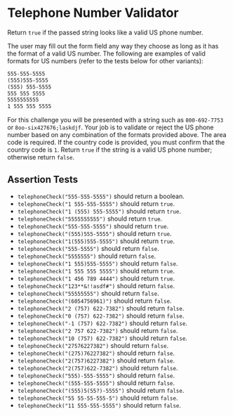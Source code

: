 # Telephone Number Validator

Return `true` if the passed string looks like a valid US phone number.

The user may fill out the form field any way they choose as long as it has the format of a valid US number. The following are examples of valid formats for US numbers (refer to the tests below for other variants):
```md
555-555-5555
(555)555-5555
(555) 555-5555
555 555 5555
5555555555
1 555 555 5555
```

For this challenge you will be presented with a string such as `800-692-7753` or `8oo-six427676;laskdjf`. Your job is to validate or reject the US phone number based on any combination of the formats provided above. The area code is required. If the country code is provided, you must confirm that the country code is `1`. Return `true` if the string is a valid US phone number; otherwise return `false`.

## Assertion Tests
- `telephoneCheck("555-555-5555")` should return a boolean.
- `telephoneCheck("1 555-555-5555")` should return `true`.
- `telephoneCheck("1 (555) 555-5555")` should return `true`.
- `telephoneCheck("5555555555")` should return `true`.
- `telephoneCheck("555-555-5555")` should return `true`.
- `telephoneCheck("(555)555-5555")` should return `true`.
- `telephoneCheck("1(555)555-5555")` should return `true`.
- `telephoneCheck("555-5555")` should return `false`.
- `telephoneCheck("5555555")` should return `false`.
- `telephoneCheck("1 555)555-5555")` should return `false`.
- `telephoneCheck("1 555 555 5555")` should return `true`.
- `telephoneCheck("1 456 789 4444")` should return `true`.
- `telephoneCheck("123**&!!asdf#")` should return `false`.
- `telephoneCheck("55555555")` should return `false`.
- `telephoneCheck("(6054756961)")` should return `false`.
- `telephoneCheck("2 (757) 622-7382")` should return `false`.
- `telephoneCheck("0 (757) 622-7382")` should return `false`.
- `telephoneCheck("-1 (757) 622-7382")` should return `false`.
- `telephoneCheck("2 757 622-7382")` should return `false`.
- `telephoneCheck("10 (757) 622-7382")` should return `false`.
- `telephoneCheck("27576227382")` should return `false`.
- `telephoneCheck("(275)76227382")` should return `false`.
- `telephoneCheck("2(757)6227382")` should return `false`.
- `telephoneCheck("2(757)622-7382")` should return `false`.
- `telephoneCheck("555)-555-5555")` should return `false`.
- `telephoneCheck("(555-555-5555")` should return `false`.
- `telephoneCheck("(555)5(55?)-5555")` should return `false`.
- `telephoneCheck("55 55-55-555-5")` should return `false`.
- `telephoneCheck("11 555-555-5555")` should return `false`.